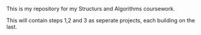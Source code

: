 This is my repository for my Structurs and Algorithms coursework.

This will contain steps 1,2 and 3 as seperate projects, each building on the last.